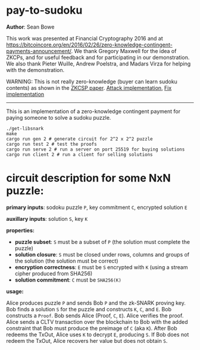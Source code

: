 # pay-to-sudoku

**Author**: Sean Bowe

This work was presented at Financial Cryptography 2016 and at <https://bitcoincore.org/en/2016/02/26/zero-knowledge-contingent-payments-announcement/>.
We thank Gregory Maxwell for the idea of ZKCPs, and for useful feedback and for participating in our demonstration. We also thank Pieter Wuille, Andrew Poelstra, and Madars Virza for helping with the demonstration.

WARNING: This is not really zero-knowledge (buyer can learn sudoku contents) as shown in the [ZKCSP paper](http://stevengoldfeder.com/papers/ZKCSP.pdf). [Attack implementation](https://github.com/matteocam/pay-to-sudoku-attack), [Fix implementation](https://github.com/matteocam/zkcsp-over-bitcoin) 

---------------------------

This is an implementation of a zero-knowledge contingent 
payment for paying someone to solve a sudoku puzzle.

```
./get-libsnark
make
cargo run gen 2 # generate circuit for 2^2 x 2^2 puzzle
cargo run test 2 # test the proofs
cargo run serve 2 # run a server on port 25519 for buying solutions
cargo run client 2 # run a client for selling solutions
```

# circuit description for some NxN puzzle:

**primary inputs**: sodoku puzzle `P`, key commitment `C`, encrypted solution `E`

**auxillary inputs**: solution `S`, key `K`

**properties:**

* **puzzle subset**: `S` must be a subset of `P` (the solution must complete the puzzle)
* **solution closure**: `S` must be closed under rows, columns and groups of the solution (the solution must be correct)
* **encryption correctness**: `E` must be `S` encrypted with `K` (using a stream cipher produced from SHA256)
* **solution commitment**: `C` must be `SHA256(K)`

**usage:**

Alice produces puzzle `P` and sends Bob `P` and the zk-SNARK proving key. Bob finds a solution `S` for the puzzle
and constructs `K`, `C`, and `E`. Bob constructs a `Proof`. Bob sends Alice (Proof, `C`, `E`). Alice verifies the
proof. Alice sends a CLTV transaction over the blockchain to Bob with the added constraint that Bob must produce
the preimage of `C` (aka `K`). After Bob redeems the TxOut, Alice uses `K` to decrypt `E`, producing `S`. If Bob
does not redeem the TxOut, Alice recovers her value but does not obtain `S`.
